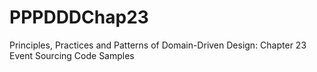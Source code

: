 PPPDDDChap23
============

Principles, Practices and Patterns of Domain-Driven Design: Chapter 23 Event Sourcing Code Samples 
